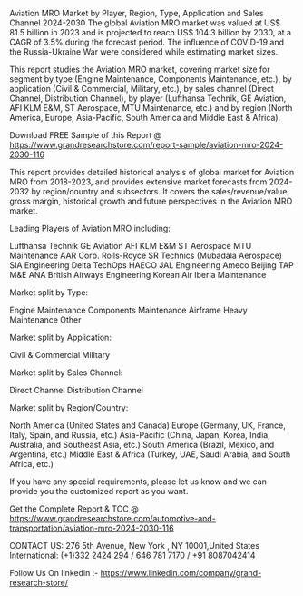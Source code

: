 Aviation MRO Market by Player, Region, Type, Application and Sales Channel 2024-2030
The global Aviation MRO market was valued at US$ 81.5 billion in 2023 and is projected to reach US$ 104.3 billion by 2030, at a CAGR of 3.5% during the forecast period. The influence of COVID-19 and the Russia-Ukraine War were considered while estimating market sizes.

This report studies the Aviation MRO market, covering market size for segment by type (Engine Maintenance, Components Maintenance, etc.), by application (Civil & Commercial, Military, etc.), by sales channel (Direct Channel, Distribution Channel), by player (Lufthansa Technik, GE Aviation, AFI KLM E&M, ST Aerospace, MTU Maintenance, etc.) and by region (North America, Europe, Asia-Pacific, South America and Middle East & Africa).

Download FREE Sample of this Report @ https://www.grandresearchstore.com/report-sample/aviation-mro-2024-2030-116

This report provides detailed historical analysis of global market for Aviation MRO from 2018-2023, and provides extensive market forecasts from 2024-2032 by region/country and subsectors. It covers the sales/revenue/value, gross margin, historical growth and future perspectives in the Aviation MRO market.

Leading Players of Aviation MRO including:

Lufthansa Technik
GE Aviation
AFI KLM E&M
ST Aerospace
MTU Maintenance
AAR Corp.
Rolls-Royce
SR Technics (Mubadala Aerospace)
SIA Engineering
Delta TechOps
HAECO
JAL Engineering
Ameco Beijing
TAP M&E
ANA
British Airways Engineering
Korean Air
Iberia Maintenance

Market split by Type:

Engine Maintenance
Components Maintenance
Airframe Heavy Maintenance
Other

Market split by Application:

Civil & Commercial
Military

Market split by Sales Channel:

Direct Channel
Distribution Channel

Market split by Region/Country:

North America (United States and Canada)
Europe (Germany, UK, France, Italy, Spain, and Russia, etc.)
Asia-Pacific (China, Japan, Korea, India, Australia, and Southeast Asia, etc.)
South America (Brazil, Mexico, and Argentina, etc.)
Middle East & Africa (Turkey, UAE, Saudi Arabia, and South Africa, etc.)

If you have any special requirements, please let us know and we can provide you the customized report as you want.

Get the Complete Report & TOC @ https://www.grandresearchstore.com/automotive-and-transportation/aviation-mro-2024-2030-116

CONTACT US:
276 5th Avenue, New York , NY 10001,United States
International: (+1)332 2424 294 / 646 781 7170 / +91 8087042414

Follow Us On linkedin :- https://www.linkedin.com/company/grand-research-store/
